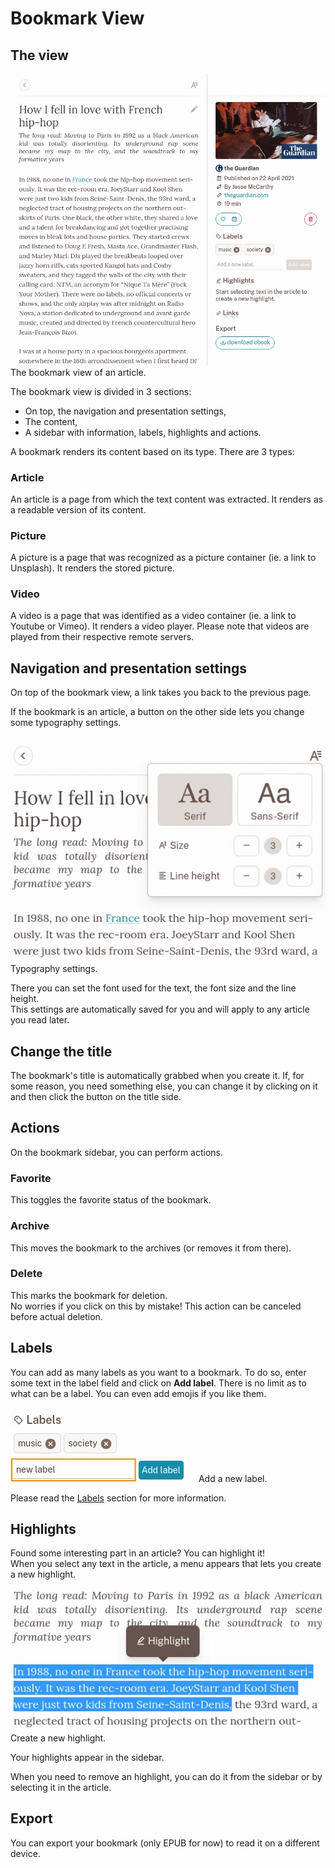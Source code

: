 # Bookmark View

## The view

![The bookmark view](img/bookmark-view.webp)
The bookmark view of an article.

The bookmark view is divided in 3 sections:

- On top, the navigation and presentation settings,
- The content,
- A sidebar with information, labels, highlights and actions.


A bookmark renders its content based on its type. There are 3 types:

### Article

An article is a page from which the text content was extracted. It renders as a readable version of its content.

### Picture

A picture is a page that was recognized as a picture container (ie. a link to Unsplash). It renders the stored picture.

### Video

A video is a page that was identified as a video container (ie. a link to Youtube or Vimeo). It renders a video player. Please note that videos are played from their respective remote servers.


## Navigation and presentation settings

On top of the bookmark view, a link takes you back to the previous page.

If the bookmark is an article, a button on the other side lets you change some typography settings.

![Bookmark typography settings](img/bookmark-typography.webp)
Typography settings.

There you can set the font used for the text, the font size and the line height.\
This settings are automatically saved for you and will apply to any article you read later.


## Change the title

The bookmark's title is automatically grabbed when you create it. If, for some reason, you need something else, you can change it by clicking on it and then click the button on the title side.


## Actions

On the bookmark sidebar, you can perform actions.

### Favorite

This toggles the favorite status of the bookmark.

### Archive

This moves the bookmark to the archives (or removes it from there).

### Delete

This marks the bookmark for deletion.\
No worries if you click on this by mistake! This action can be canceled before actual deletion.


## Labels

You can add as many labels as you want to a bookmark. To do so, enter some text in the label field and click on **Add label**. There is no limit as to what can be a label. You can even add emojis if you like them.

![Bookmark labels form](img/bookmark-labels.webp)
Add a new label.

Please read the [Labels](./labels.md) section for more information.

## Highlights

Found some interesting part in an article? You can highlight it!\
When you select any text in the article, a menu appears that lets you create a new highlight.

![Bookmark highlight creation](img/bookmark-highlight.webp)
Create a new highlight.

Your highlights appear in the sidebar.

When you need to remove an highlight, you can do it from the sidebar or by selecting it in the article.

## Export

You can export your bookmark (only EPUB for now) to read it on a different device.
